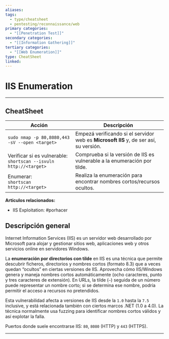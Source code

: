 ```yaml
---
aliases:
tags:
  - type/cheatsheet
  - pentesting/reconnaissance/web
primary categories:
  - "[[Penetration Test]]"
secondary categories:
  - "[[Information Gathering]]"
tertiary categories:
  - "[[Web Enumeration]]"
type: CheatSheet
linked:
---
```

# IIS Enumeration

***

## CheatSheet

| **Acción**                                                          | **Descripción**                                                                       |
| ------------------------------------------------------------------- | ------------------------------------------------------------------------------------- |
| `sudo nmap -p 80,8080,443 -sV --open <target>`                      | Empezá verificando si el servidor web es **Microsoft IIS** y, de ser así, su versión. |
| Verificar si es vulnerable:<br>`shortscan --isvuln http://<target>` | Comprueba si la versión de IIS es vulnerable a la enumeración por tilde.              |
| Enumerar:<br>`shortscan http://<target>`                            | Realiza la enumeración para encontrar nombres cortos/recursos ocultos.                |

**Artículos relacionados:**

- IIS Exploitation: #porhacer 

## Descripción general

Internet Information Services (IIS) es un servidor web desarrollado por Microsoft para alojar y gestionar sitios web, aplicaciones web y otros servicios online en servidores Windows.

La **enumeración por directorios con tilde** en IIS es una técnica que permite descubrir ficheros, directorios y nombres cortos (formato 8.3) que a veces quedan “ocultos” en ciertas versiones de IIS. Aprovecha cómo IIS/Windows genera y maneja nombres cortos automáticamente (ocho caracteres, punto y tres caracteres de extensión). En URLs, la tilde (`~`) seguida de un número puede representar un nombre corto; si se determina ese nombre, podría permitir el acceso a recursos no pretendidos.

Esta vulnerabilidad afecta a versiones de IIS desde la `1.0` hasta la `7.5` inclusive, y está relacionada también con ciertos marcos .NET (1.0 a 4.0). La técnica normalmente usa fuzzing para identificar nombres cortos válidos y así explotar la falla.

Puertos donde suele encontrarse IIS: `80`, `8080` (HTTP) y `443` (HTTPS).

---
